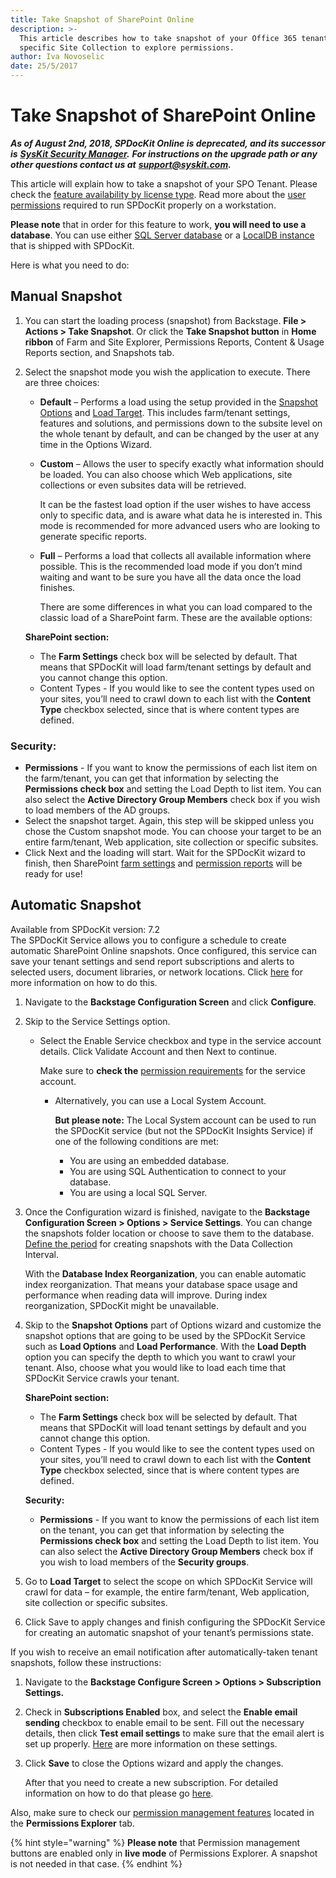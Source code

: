 ```yaml
---
title: Take Snapshot of SharePoint Online
description: >-
  This article describes how to take snapshot of your Office 365 tenant or a
  specific Site Collection to explore permissions.
author: Iva Novoselic
date: 25/5/2017
---
```


# Take Snapshot of SharePoint Online

_**As of August 2nd, 2018, SPDocKit Online is deprecated, and its successor is**_ [_**SysKit Security Manager**_](https://www.syskit.com/products/security-manager/)_**.**_ _**For instructions on the upgrade path or any other questions contact us at**_ [_**support@syskit.com**_](mailto:support@syskit.com)_**.**_

This article will explain how to take a snapshot of your SPO Tenant. Please check the [feature availability by license type](https://www.spdockit.com/orders/#online). Read more about the [user permissions](../requirements/sharepoint-online-user-permissions-requirements.md) required to run SPDocKit properly on a workstation.

**Please note** that in order for this feature to work, **you will need to use a database**. You can use either [SQL Server database](../configuration/configure-spdockit-database.md) or a [LocalDB instance](../configuration/configure-localdb.md) that is shipped with SPDocKit.

Here is what you need to do:

## Manual Snapshot

1. You can start the loading process \(snapshot\) from Backstage. **File &gt; Actions &gt; Take Snapshot**. Or click the **Take Snapshot button** in **Home ribbon** of Farm and Site Explorer, Permissions Reports, Content & Usage Reports section, and Snapshots tab.
2. Select the snapshot mode you wish the application to execute. There are three choices:

   * **Default** – Performs a load using the setup provided in the [Snapshot Options](../get-to-know-spdockit/backstage-screen/options-wizard.md) and [Load Target](../get-to-know-spdockit/backstage-screen/options-wizard.md). This includes farm/tenant settings, features and solutions, and permissions down to the subsite level on the whole tenant by default, and can be changed by the user at any time in the Options Wizard.
   * **Custom** – Allows the user to specify exactly what information should be loaded. You can also choose which Web applications, site collections or even subsites data will be retrieved.

     It can be the fastest load option if the user wishes to have access only to specific data, and is aware what data he is interested in. This mode is recommended for more advanced users who are looking to generate specific reports.

   * **Full** – Performs a load that collects all available information where possible. This is the recommended load mode if you don’t mind waiting and want to be sure you have all the data once the load finishes.

     There are some differences in what you can load compared to the classic load of a SharePoint farm. These are the available options:

   **SharePoint section:**

   * The **Farm Settings** check box will be selected by default. That means that SPDocKit will load farm/tenant settings by default and you cannot change this option. 
   * Content Types - If you would like to see the content types used on your sites, you’ll need to crawl down to each list with the **Content Type** checkbox selected, since that is where content types are defined.

### Security:

* **Permissions** - If you want to know the permissions of each list item on the farm/tenant, you can get that information by selecting the **Permissions check box** and setting the Load Depth to list item. You can also select the **Active Directory Group Members** check box if you wish to load members of the AD groups.
* Select the snapshot target. Again, this step will be skipped unless you chose the Custom snapshot mode. You can choose your target to be an entire farm/tenant, Web application, site collection or specific subsites.
* Click Next and the loading will start. Wait for the SPDocKit wizard to finish, then SharePoint [farm settings](../get-to-know-spdockit/farm-explorer-screen/farm-explorer-reports.md) and [permission reports](../get-to-know-spdockit/permissions-reports-screen.md) will be ready for use!

## Automatic Snapshot

Available from SPDocKit version: 7.2  
The SPDocKit Service allows you to configure a schedule to create automatic SharePoint Online snapshots. Once configured, this service can save your tenant settings and send report subscriptions and alerts to selected users, document libraries, or network locations. Click [here](../how-to/subscriptions-and-alerts/create-new-subscription.md) for more information on how to do this.

1. Navigate to the **Backstage Configuration Screen** and click **Configure**.
2. Skip to the Service Settings option.
   * Select the Enable Service checkbox and type in the service account details. Click Validate Account and then Next to continue.

     Make sure to **check the** [permission requirements](../requirements/sharepoint-online-user-permissions-requirements.md) for the service account.

     * Alternatively, you can use a Local System Account.

       **But please note:** The Local System account can be used to run the SPDocKit service \(but not the SPDocKit Insights Service\) if one of the following conditions are met:

       * You are using an embedded database.
       * You are using SQL Authentication to connect to your database.
       * You are using a local SQL Server.  
3. Once the Configuration wizard is finished, navigate to the **Backstage Configuration Screen &gt; Options &gt; Service Settings**. You can change the snapshots folder location or choose to save them to the database. [Define the period](../get-to-know-spdockit/backstage-screen/options-wizard.md) for creating snapshots with the Data Collection Interval.

   With the **Database Index Reorganization**, you can enable automatic index reorganization. That means your database space usage and performance when reading data will improve. During index reorganization, SPDocKit might be unavailable.

4. Skip to the **Snapshot Options** part of Options wizard and customize the snapshot options that are going to be used by the SPDocKit Service such as **Load Options** and **Load Performance**. With the **Load Depth** option you can specify the depth to which you want to crawl your tenant. Also, choose what you would like to load each time that SPDocKit Service crawls your tenant.

   **SharePoint section:**

   * The **Farm Settings** check box will be selected by default. That means that SPDocKit will load tenant settings by default and you cannot change this option. 
   * Content Types - If you would like to see the content types used on your sites, you’ll need to crawl down to each list with the **Content Type** checkbox selected, since that is where content types are defined.

   **Security:**

   * **Permissions** - If you want to know the permissions of each list item on the tenant, you can get that information by selecting the **Permissions check box** and setting the Load Depth to list item. You can also select the **Active Directory Group Members** check box if you wish to load members of the **Security groups**. 

5. Go to **Load Target** to select the scope on which SPDocKit Service will crawl for data – for example, the entire farm/tenant, Web application, site collection or specific subsites.
6. Click Save to apply changes and finish configuring the SPDocKit Service for creating an automatic snapshot of your tenant’s permissions state.

If you wish to receive an email notification after automatically-taken tenant snapshots, follow these instructions:

1. Navigate to the **Backstage Configure Screen &gt; Options &gt; Subscription Settings.**
2. Check in **Subscriptions Enabled** box, and select the **Enable email sending** checkbox to enable email to be sent. Fill out the necessary details, then click **Test email settings** to make sure that the email alert is set up properly. [Here](../get-to-know-spdockit/backstage-screen/options-wizard.md) are more information on these settings.
3. Click **Save** to close the Options wizard and apply the changes.

   After that you need to create a new subscription. For detailed information on how to do that please go [here](../how-to/subscriptions-and-alerts/create-new-subscription.md).

Also, make sure to check our [permission management features](../permission-management/manage-permissions-ribbon-actions.md) located in the **Permissions Explorer** tab.

{% hint style="warning" %}
**Please note** that Permission management buttons are enabled only in **live mode** of Permissions Explorer. A snapshot is not needed in that case.
{% endhint %}

